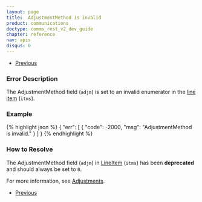 ```yaml
---
layout: page
title:  AdjustmentMethod is invalid
product: communications
doctype: comms_rest_v2_dev_guide
chapter: reference
nav: apis
disqus: 0
---
```


<ul class="pager">
  <li class="previous"><a href="/communications/dev-guide_rest_v2/reference/calculate-tax-errors/"><i class="glyphicon glyphicon-chevron-left"></i>Previous</a></li>
</ul>

<h3>Error Description</h3>
The AdjustmentMethod field (<code>adjm</code>) is set to an invalid enumerator in the <a class="dev-guide-link" href="/communications/dev-guide_rest_v2/reference/line-item/">line item</a> (<code>itms</code>).

<h3>Example</h3>
{% highlight json %}
{
  "err": [
    {
      "code": -2000,
      "msg": "AdjustmentMethod is invalid."
    }
  ]
}
{% endhighlight %}

<h3>How to Resolve</h3>
The AdjustmentMethod field (<code>adjm</code>) in <a class="dev-guide-link" href="/communications/dev-guide_rest_v2/reference/line-item/">LineItem</a> (<code>itms</code>) has been <b>deprecated</b> and should always be set to <code>0</code>.

For more information, see <a class="dev-guide-link" href="/communications/dev-guide_rest_v2/customizing-transactions/sample-transactions/adjustment/">Adjustments</a>.

<ul class="pager">
  <li class="previous"><a href="/communications/dev-guide_rest_v2/reference/calculate-tax-errors/"><i class="glyphicon glyphicon-chevron-left"></i>Previous</a></li>
</ul>
